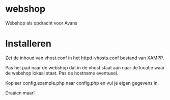 # webshop
Webshop als opdracht voor Avans

# Installeren
Zet de inhoud van vhost.conf in het httpd-vhosts.conf bestand van XAMPP.  
  
Pas het pad naar de webshop dat in de vhost staat aan naar de locatie waar de webshop lokaal staat. Pas de hostname eventueel.  
  
Kopieer config.example.php naar config.php en vul je eigen gegevens in.  
  
Draaien maar!
